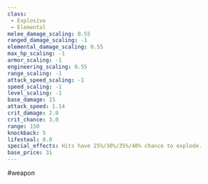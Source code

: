 ```yaml
---
class: 
 - Explosive
 - Elemental
melee_damage_scaling: 0.55
ranged_damage_scaling: -1
elemental_damage_scaling: 0.55
max_hp_scaling: -1
armor_scaling: -1
engineering_scaling: 0.55
range_scaling: -1
attack_speed_scaling: -1
speed_scaling: -1
level_scaling: -1
base_damage: 15
attack_speed: 1.14
crit_damage: 2.0
crit_chance: 3.0
range: 150
knockback: 5
lifesteal: 0.0
special_effects: Hits have 25%/30%/35%/40% chance to explode.
base_price: 31
---
```

#weapon